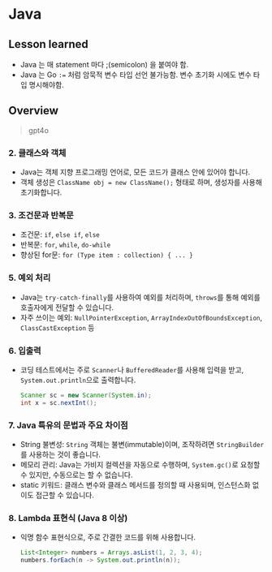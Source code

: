 # Java

## Lesson learned

- Java 는 매 statement 마다 ;(semicolon) 을 붙여야 함.
- Java 는 Go `:=` 처럼 암묵적 변수 타입 선언 불가능함. 변수 초기화 시에도 변수 타입 명시해야함.

## Overview

> gpt4o

### 2. 클래스와 객체

- Java는 객체 지향 프로그래밍 언어로, 모든 코드가 클래스 안에 있어야 합니다.
- 객체 생성은 `ClassName obj = new ClassName();` 형태로 하며, 생성자를 사용해 초기화합니다.

### 3. 조건문과 반복문

- 조건문: `if`, `else if`, `else`
- 반복문: `for`, `while`, `do-while`
- 향상된 for문: `for (Type item : collection) { ... }`

### 5. 예외 처리

- Java는 `try-catch-finally`를 사용하여 예외를 처리하며, `throws`를 통해 예외를 호출자에게 전달할 수 있습니다.
- 자주 쓰이는 예외: `NullPointerException`, `ArrayIndexOutOfBoundsException`, `ClassCastException` 등

### 6. 입출력

- 코딩 테스트에서는 주로 `Scanner`나 `BufferedReader`를 사용해 입력을 받고, `System.out.println`으로 출력합니다.

     ```java
     Scanner sc = new Scanner(System.in);
     int x = sc.nextInt();
     ```

### 7. Java 특유의 문법과 주요 차이점

- String 불변성: `String` 객체는 불변(immutable)이며, 조작하려면 `StringBuilder`를 사용하는 것이 좋습니다.
- 메모리 관리: Java는 가비지 컬렉션을 자동으로 수행하며, `System.gc()`로 요청할 수 있지만, 수동으로는 할 수 없습니다.
- static 키워드: 클래스 변수와 클래스 메서드를 정의할 때 사용되며, 인스턴스화 없이도 접근할 수 있습니다.

### 8. Lambda 표현식 (Java 8 이상)

- 익명 함수 표현식으로, 주로 간결한 코드를 위해 사용합니다.

     ```java
     List<Integer> numbers = Arrays.asList(1, 2, 3, 4);
     numbers.forEach(n -> System.out.println(n));
     ```
